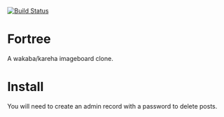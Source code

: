 [![Build Status](https://secure.travis-ci.org/mcfiredrill/forttree.png?branch=master)](http://travis-ci.org/mcfiredrill/forttree)

Fortree
=======

A wakaba/kareha imageboard clone.

Install
=======
You will need to create an admin record with a password to delete posts.
